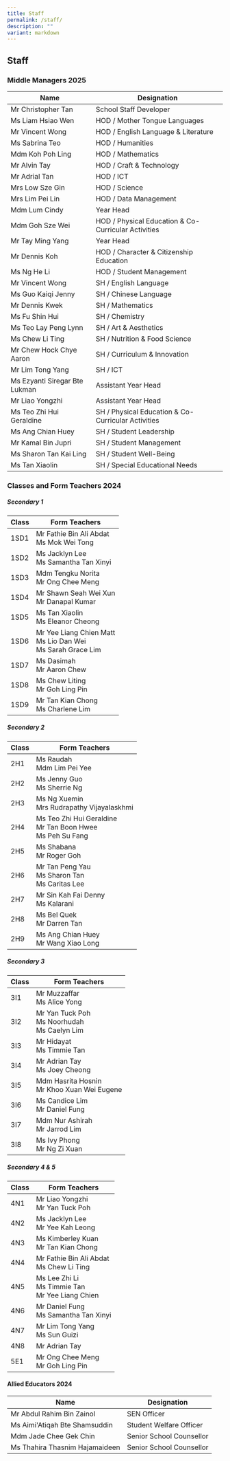 ```yaml
---
title: Staff
permalink: /staff/
description: ""
variant: markdown
---
```

## Staff

### Middle Managers 2025

| Name  | Designation |
|---|---|
| Mr Christopher Tan | School Staff Developer |
| Ms Liam Hsiao Wen | HOD / Mother Tongue Languages |
| Mr Vincent Wong | HOD / English Language &amp; Literature |
| Ms Sabrina Teo | HOD / Humanities |
| Mdm Koh Poh Ling | HOD / Mathematics |
| Mr Alvin Tay | HOD / Craft &amp; Technology |
| Mr Adrial Tan | HOD / ICT |
| Mrs Low Sze Gin | HOD / Science |
| Mrs Lim Pei Lin | HOD / Data Management |
| Mdm Lum Cindy | Year Head |
| Mdm Goh Sze Wei | HOD / Physical Education &amp; Co-Curricular Activities |
| Mr Tay Ming Yang | Year Head |
| Mr Dennis Koh | HOD / Character &amp; Citizenship Education |
| Ms Ng He Li | HOD / Student Management |
| Mr Vincent Wong | SH / English Language |
| Ms Guo Kaiqi Jenny | SH / Chinese Language |
| Mr Dennis Kwek | SH / Mathematics |
| Ms Fu Shin Hui | SH / Chemistry |
| Ms Teo Lay Peng Lynn | SH / Art &amp; Aesthetics |
| Ms Chew Li Ting | SH / Nutrition &amp; Food Science |
| Mr Chew Hock Chye Aaron | SH / Curriculum &amp; Innovation |
| Mr Lim Tong Yang | SH / ICT |
| Ms Ezyanti Siregar Bte Lukman | Assistant Year Head |
| Mr Liao Yongzhi | Assistant Year Head |
| Ms Teo Zhi Hui Geraldine | SH / Physical Education &amp; Co-Curricular Activities |
| Ms Ang Chian Huey | SH / Student Leadership |
| Mr Kamal Bin Jupri | SH / Student Management |
| Ms Sharon Tan Kai Ling | SH / Student Well-Being |
| Ms Tan Xiaolin | SH / Special Educational Needs |

### Classes and Form Teachers 2024

##### Secondary 1

| Class | Form Teachers |
|---|---|
| 1SD1 | Mr Fathie Bin Ali Abdat<br>Ms Mok Wei Tong |
| 1SD2 | Ms Jacklyn Lee<br>Ms Samantha Tan Xinyi |
| 1SD3 | Mdm Tengku Norita<br>Mr Ong Chee Meng |
| 1SD4 | Mr Shawn Seah Wei Xun<br>Mr Danapal Kumar |
| 1SD5 | Ms Tan Xiaolin<br>Ms Eleanor Cheong |
| 1SD6 | Mr Yee Liang Chien Matt<br>Ms Lio Dan Wei<br>Ms Sarah Grace Lim |
| 1SD7 | Ms Dasimah<br>Mr Aaron Chew |
| 1SD8 | Ms Chew Liting<br>Mr Goh Ling Pin |
| 1SD9 | Mr Tan Kian Chong<br>Ms Charlene Lim |

##### Secondary 2

| Class | Form Teachers |
|---|---|
| 2H1 | Ms Raudah<br>Mdm Lim Pei Yee |
| 2H2 | Ms Jenny Guo<br>Ms Sherrie Ng |
| 2H3 | Ms Ng Xuemin<br>Mrs Rudrapathy Vijayalaskhmi |
| 2H4 | Ms Teo Zhi Hui Geraldine<br>Mr Tan Boon Hwee<br>Ms Peh Su Fang |
| 2H5 | Ms Shabana<br>Mr Roger Goh |
| 2H6 | Mr Tan Peng Yau <br>Ms Sharon Tan<br>Ms Caritas Lee |
| 2H7 | Mr Sin Kah Fai Denny<br>Ms Kalarani |
| 2H8 | Ms Bel Quek<br>Mr Darren Tan |
| 2H9 | Ms Ang Chian Huey<br>Mr Wang Xiao Long |

##### Secondary 3

| Class | Form Teachers |
|---|---|
| 3I1 |Mr Muzzaffar<br>Ms Alice Yong |
| 3I2 |Mr Yan Tuck Poh<br>Ms Noorhudah<br>Ms Caelyn Lim |
| 3I3 |Mr Hidayat<br>Ms Timmie Tan |
| 3I4 |Mr Adrian Tay<br>Ms Joey Cheong |
| 3I5 |Mdm Hasrita Hosnin<br>Mr Khoo Xuan Wei Eugene |
| 3I6 |Ms Candice Lim<br>Mr Daniel Fung |
| 3I7 |Mdm Nur Ashirah<br>Mr Jarrod Lim |
| 3I8 |Ms Ivy Phong<br>Mr Ng Zi Xuan |

##### Secondary 4 &amp; 5

| Class | Form Teachers |
|---|---|
| 4N1 | Mr Liao Yongzhi<br>Mr Yan Tuck Poh |
| 4N2 | Ms Jacklyn Lee<br>Mr Yee Kah Leong |
| 4N3 | Ms Kimberley Kuan<br>Mr Tan Kian Chong |
| 4N4 | Mr Fathie Bin Ali Abdat<br>Ms Chew Li Ting |
| 4N5 | Ms Lee Zhi Li<br>Ms Timmie Tan<br>Mr Yee Liang Chien |
| 4N6 | Mr Daniel Fung<br>Ms Samantha Tan Xinyi |
| 4N7 | Mr Lim Tong Yang<br>Ms Sun Guizi |
| 4N8 | Mr Adrian Tay |
| 5E1 |Mr Ong Chee Meng<br>Mr Goh Ling Pin |

#### Allied Educators 2024

| Name | Designation |
|---|---|
| Mr Abdul Rahim Bin Zainol<br> | SEN Officer<br> |
| Ms Aimi'Atiqah Bte Shamsuddin | Student Welfare Officer<br> |
| Mdm Jade Chee Gek Chin<br>| Senior School Counsellor<br> |
| Ms Thahira Thasnim Hajamaideen<br> | Senior School Counsellor<br> |